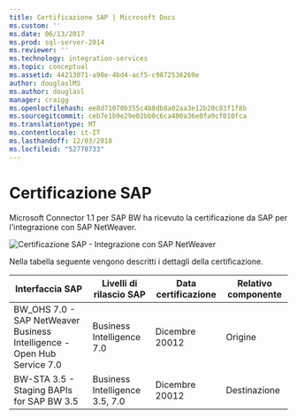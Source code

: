 ```yaml
---
title: Certificazione SAP | Microsoft Docs
ms.custom: ''
ms.date: 06/13/2017
ms.prod: sql-server-2014
ms.reviewer: ''
ms.technology: integration-services
ms.topic: conceptual
ms.assetid: 44213071-a98e-4bd4-acf5-c9872536269e
author: douglaslMS
ms.author: douglasl
manager: craigg
ms.openlocfilehash: ee8d71070b355c4b8db8a02aa3e12b20c83f1f8b
ms.sourcegitcommit: ceb7e1b9e29e02bb0c6ca400a36e0fa9cf010fca
ms.translationtype: MT
ms.contentlocale: it-IT
ms.lasthandoff: 12/03/2018
ms.locfileid: "52770733"
---
```

# <a name="certification-by-sap"></a>Certificazione SAP
  Microsoft Connector 1.1 per SAP BW ha ricevuto la certificazione da SAP per l'integrazione con SAP NetWeaver.  
  
 ![Certificazione SAP - Integrazione con SAP NetWeaver](media/sapcertifiedforssis11.gif "Certificazione SAP - Integrazione con SAP NetWeaver")  
  
 Nella tabella seguente vengono descritti i dettagli della certificazione.  
  
|Interfaccia SAP|Livelli di rilascio SAP|Data certificazione|Relativo componente|  
|-------------------|------------------------|------------------------|-----------------------|  
|BW_OHS 7.0 - SAP NetWeaver Business Intelligence - Open Hub Service 7.0|Business Intelligence 7.0|Dicembre 20012|Origine|  
|BW-STA 3.5 - Staging BAPIs for SAP BW 3.5|Business Intelligence 3.5, 7.0|Dicembre 20012|Destinazione|  
  
  
